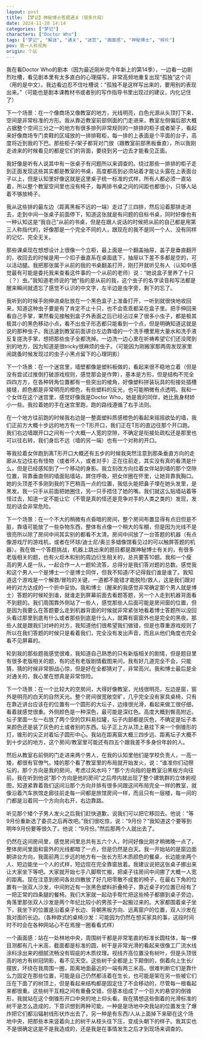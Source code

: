 ```yaml
---
layout: post
title: 【梦记】神秘博士答题通关（很多片段）
date: 2024-11-28 14:14
categories: ["梦记"]
characters: ["Doctor Who"]
tags: ["梦记", "解谜", "通关", "迷宫", "画面感", "神秘博士", "碎片"]
pov: 第一人称视角
origin: 个站
---
```


我在看Doctor Who的剧本（因为最近刚补完今年新上的第14季），一边看一边剧烈吐槽，看见剧本里有太多直白的心理描写，非常高频地重复出现“孤独”这个词（用的是中文）。我边看边忍不住吐槽说：“孤独不是这样写出来的，要用别的表现出来。”（可能也是剧本课教材书或者别的写作指导书里出现过的建议，内化记住了）

下一个场景：在一个像商场又像教室的地方，光线明亮，白色光源从头顶打下来，空间是非常标准的方形。我从靠近教室前部侧面的门走进来，教室左侧偏后部大概占据整个空间三分之一的地方有很多排列非常规则的一排排的柜子或者架子，看起来好像商场专门卖鞋的区域放的一排排鞋柜，每一排的上表面是个平面的台子，高度将近到我的下巴。那些柜子/架子都背对门放（跟教室前部黑板垂直），所以我刚走进来的时候看见的都是它们的背面，要绕到另一边去才能看见正面。

我好像是听有人说其中有一张桌子有问题所以来调查的。绕过那些一排排的柜子走到正面发现这些其实都是教室的书桌，高度都高到必须站着才能让头露在上表面台子以上，但是认知里好像这就是这里桌子统一标准的式样，所有人都必须一直站着，所以整个教室空间里也没有椅子，每两排书桌之间的间距也都很小，只够人站着不够放椅子。

我从这些排的最左边（距离黑板不远的一端）走过了三四排，然后沿着那排走进去，走到中间一张桌子前面停下，知道这张就是有问题的目标书桌，同时好像也有一种认知这是“我自己”从前的书桌，但是在跟人说话的时候把从前的自己都是用第三人称指代的，好像那是一个完全不同的人，跟现在的我不是同一个人、没有同样的记忆、完全无关。

那些课桌现在想想设计上很像一个立柜，最上面是一个翻盖抽屉，盖子是垂直翻开的，收回去的时候是用一个扣子垂直系在桌面底下，抽屉以下差不多都是空的，可以活动腿。我把那张属于从前的我的书桌翻盖打开，刚打开就听见有人（认知中感觉最有可能是委托我来查看这件事的一个从前的老师）说：“她说盒子里养了十只（？）虫。”我知道老师说的“她”指的是从前的我，这个虫子的名字读音和写法都是醒来瞬间就遗忘了感觉不认识的中文字，左半边是虫字旁，剩下的忘了。

我听到的时候手刚伸进桌肚放在一个黑色盒子上准备打开，一听到就很快地收回来，知道这种虫子要是有了肯定不止十只，也不会乖乖都呆在盒子里。把手伸回来看自己手掌，果然看见接触到盒子外表面之后已经沾过来了很多小虫子，都是极其极其小的黑色移动小点，看不出虫子形态都只能看到一个点，但是明确知道这就是说的那种虫子。我迅速到教室前面讲台左边靠墙的一个洗手槽里用大量水和洗手液反复搓洗手掌，想把那些虫子全都洗掉。一边洗一边心里在祈祷希望它们还没爬到别的地方，因为知道是很tricky很麻烦的虫子。（可能因为刚搬家那两周发现家里闹跳蚤时候发现过的虫子小黑点留下的心理阴影）

下一个场景：在一个迷宫里，墙壁都像是塑料板做的，看起来很不稳地立着（但是没有尝试过推倒打破游戏规则，感觉那会是作弊），基本是方形，但是结构不完全四四方方，在各种转角位置都有一些突出的棱角，好像塑料拼装玩具的衔接处插槽接缝，颜色都是非常明亮的橙色，有些塑料的反光，也可能稍微有点透明。我和一个女伴在这个迷宫里，感觉好像我是Doctor Who，她是我的同伴，她比我身材娇小一些。我拉着她的手在迷宫里跑，跑的路线遵循了右手法则。

在一个地方往前跑的时候我右边是一整面塑料质感橙色的看起来摇摇欲坠的墙，我们正前方大概十步远的地方有一个T形开口，我们正在T形的直边往那个开口跑。我们右边墙跟开口之间有一个大概一人宽的空隙，不确定是衔接处疏松还是那里也可以往右转，我们身后不远（墙的另一端）也有一个对称的开口。

等我拉着女伴跑到离T形开口大概还有五步的时候我突然注意到那条垂直方向的走廊从左边往右有怪物（或者坏人，或者对手）正在往前走，其实没有真的看清是什么，但是已经感知到了一个移动的身影。我立刻改方向拉着女伴站到墙的那个空隙位置，背靠垂直侧的墙面贴墙站，屏住呼吸，把女伴圈在怀里，让她背靠我胸口。她的头顶差不多刚到我的下巴稍高一点的位置，我低头能把鼻子埋在她头发里，是黑发。我一只手从前面把她圈住，另一只手捂住了她的嘴。我们就这么贴墙站着等怪过去，知道一定不能让它（不管是真的怪还是竞争对手的人类之类的）发现，发现的话会非常危险。

下一个场景：在一个不大的稍微有点昏暗的房间，整个房间布置显得有点旧但是不脏，靠墙可能放了一些杂物东西，整体有点像一个稍大的车棚，但是因为光线不是很亮所以除了房间中间其实别的都看不太清。房间中间放了一台答题的机器（有点像游戏厅的游戏机，或者在环球/迪士尼/奥兰多蜡像馆看见过的可以触屏答题的机器）。我在做一个答题挑战，机器上跳出来的题目都是跟神秘博士有关的，有很多老版相关的题，也有火炬木和别的周边衍生相关的，总共要答10题。我和一个瘦高的男人是一队，一起合作一人一题轮流答，总得分是我们答对题的总数。感觉我和这个男人一个是博士一个是博士同伴，但我不知道/不记得我们谁是谁了。我知道这个游戏是一个解救/冒险的关键，一道都不能错才能脱险/救人，这是我们跟对峙的对方达成的一个折中妥协。我和博士（醒来的我感觉非常确定那个男人就是博士）答题的时候轮到谁，就谁走到屏幕前面去看题答题，另一个人走到机器背面看不到题的。我们周围靠外侧站了一些人，感觉那些人后面可能是房间窗的位置，但是因为我要么在答题要么走到机器背面的时候就非常紧张地看着博士答题所以没回头看过那里到底有什么或者那些到底是什么人，就算有窗窗外也是完全的黑夜。那些人就是跟我们对峙的对方，我知道他们很希望我们做错，但是也尊重游戏规则了所以在我们答题的时候只是看着我们，完全没有发出声音，而且从他们角度也完全看不见屏幕的。

轮到我的那些题我感觉很难，我知道自己熟悉的只有新版相关的剧情，但是题目里有很多老版相关的题，有的还有老版剧情截图来问，我有好几道完全不会，只能猜，猜的时候非常胆战心惊，但是好在全都猜对了，非常高兴。我和博士最后是全对通关的，我心里在想真是非常惊险。

下一个场景：在一个比较大的空房间，大得好像教室，光线很明亮，左边是窗，窗外是明亮的白天的自然天光。整个房间很宽敞空旷，几乎完全没有家具桌椅，只有在靠近讲台应该在的位置有一个圆形的大坛子，边缘很光滑，看起来做工很仔细，看着就感觉很重。外侧颜色是一种深色，最可能是深红色。高度大概到臀高附近。坛子里面一左一右放了两个空的饮料易拉罐，坛子内部都是灰色，不确定是坛子本来颜色还是装了灰色的土或者别的东西。坛子正上方从顶上悬挂下来一个倒锥形的灯，锥形的尖正对着坛子圆形中心。我站在距离窗大概三四步远、距离坛子大概不到十步远的地方，这个房间/教室里可能还有四五个跟我差不多身份年龄的人。

然后从教室右前侧的门走进来两个男人，在我的认知里他们是学校负责人，一高一矮，都很有官僚气。矮的那个看了教室里的布局就开始发火，说：“谁准你们动祭坛的，那个方向是我的房间，考虑过风水吗？”那个方向指的是教室沿黑板方向往前。我在听到他说“那个方向是他的房间”之后颅内就出现了整个建筑群的立体俯视图，知道紧靠着我们这间沿那个方向并排有很多间跟这间布局完全一样的教室，就像沿着汽车旅馆走廊往前走每一间都是旅馆房间一样，而且只有一层楼，每一间的门都是沿着同一个方向向右开，右边靠路。

听见那个矮个子男人发火之后我们赶快道歉，说我们可以把它移回去。他说：“等9月份重新选了委员之后再改吧。”我们很吃惊，说：“9月份？”我知道这个要等到明年9月份要等很久了。他说：“9月份。”然后那两个人就出去了。

仍然在这间房间里，感觉房间里总共有五六个人，时间好像比刚才稍微晚一点了，整体房间里面和窗外的光线都暗了一点，但是仍然是白天。我一开始站的是窗边面朝讲台方向，我面前两三步远的地方有一张长方形木质颜色的餐桌，长边能坐两个人、短边能坐一个人的式样，短边现在完全靠窗放着。我建议说把这张桌子挪出来让大家坐下等吧。大家就开始七手八脚帮忙搬，把桌子往房间中间挪了大概一人宽的距离。现在注意到房间各处四散放了好几把零散不成套的椅子，在最右下角的位置有一张双人沙发，中间附近有一张黑色塑料折叠椅子，靠近桌子的位置已经有了一把正常的四条腿的餐椅。我们大家就一起动手帮忙把这些椅子都挪到桌子旁边，角落里那张双人沙发是两个年纪比较小的男孩子一起搬过来的。大家都围着桌子坐下，我坐下的位置是沿着桌子长边、背朝黑板方向、远离窗户的位置，双人沙发在我对面的长边。（各种款式的桌椅沙发：可能因为仍然在想买家具的事，这段时间时不时会在各种网站心不在焉搜一圈看看式样）

一个画面感：站在一处林地中央，周围树干都是非常笔直的标准长圆柱体，每一棵目测都有几十米高，截面都是标准的圆，树干是非常光滑的看起来很像工厂流水线涂料涂出来的细腻流畅没有瑕疵的木质纹理。视线齐高位置没有树叶，但是头顶很高的地方有树冠阴影，看不见天空。这些树干全都是上下颠倒的，倒着向上生长/摆放，环绕在我周围一圈，距离地面最近的一端有两三米高。很难判断它们是靠什么力固定在那些位置，可能是自己仍然都活着在生长，也可能是架在另一些被它们压在下面了的树顶上，但是看起来结构都是固定住了不会移动的，尽管每一根看起来都很重。这些树干互相之间有重叠交错，但基本组成了一个巨大的悬空的倒锥形，我就站在这个倒锥形开口中央的地上仰头看。我在猜想这些倒着的光滑标准的树干是怎么造成的，下意识想到两种可能，一种是是场地中央我站的位置发生了爆炸把它们都沿辐射线形状炸出去了，另一种是有东西/人从上面掉下来砸在这个场地中央，把那些本来竖着向上的树干从枝头往下压，变成头朝下的样子。我其实也不是很确定这是不是我造成的，还是我是在事情发生之后才到现场来调查的。
